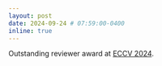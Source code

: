 ```yaml
---
layout: post
date: 2024-09-24 # 07:59:00-0400
inline: true
---
```


Outstanding reviewer award at [ECCV 2024](https://eccv.ecva.net/).
